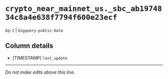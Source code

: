 # `crypto_near_mainnet_us._sbc_ab1974834c8a4e638f7794f600e23ecf`
`bq-1` | `bigquery-public-data`

## Column details
* [TIMESTAMP] `last_update`

-------------------------------------------------------------------------------
*Do not make edits above this line.*
